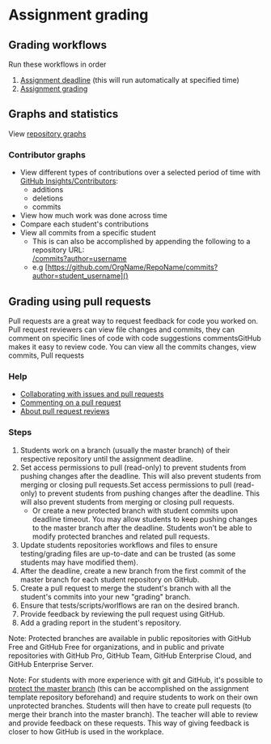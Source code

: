 # Assignment grading
## Grading workflows
Run these workflows in order
1. [Assignment deadline](../classroom_workflows/assignment_deadline.md) (this will run automatically at specified time)
2. [Assignment grading](../classroom_workflows/assignment_grading.md)

## Graphs and statistics
View [repository graphs](https://docs.github.com/en/github/visualizing-repository-data-with-graphs/about-repository-graphs)
### Contributor graphs
* View different types of contributions over a selected period of time with [GitHub Insights/Contributors](https://docs.github.com/en/github/visualizing-repository-data-with-graphs/viewing-a-projects-contributors):
    * additions
    * deletions
    * commits
* View how much work was done across time
* Compare each student's contributions
* View all commits from a specific student
    * This is can also be accomplished by appending the following to a repository URL: <br>[/commits?author=username]()
    * e.g [https://github.com/OrgName/RepoName/commits?author=student_username]()

## Grading using pull requests
Pull requests are a great way to request feedback for code you worked on. Pull request reviewers can view file changes and commits, they can comment on specific lines of code with code suggestions commentsGitHub makes it easy to review code. You can view all the commits changes, view commits, Pull requests

### Help
* [Collaborating with issues and pull requests](https://docs.github.com/en/github/collaborating-with-issues-and-pull-requests)
* [Commenting on a pull request](https://docs.github.com/en/github/collaborating-with-issues-and-pull-requests/commenting-on-a-pull-request#about-pull-request-comments)
* [About pull request reviews](https://docs.github.com/en/github/collaborating-with-issues-and-pull-requests/about-pull-request-reviews)

### Steps
1. Students work on a branch (usually the master branch) of their respective repository until the assignment deadline.
2. Set access permissions to pull (read-only) to prevent students from pushing changes after the deadline. This will also prevent students from merging or closing pull requests.Set access permissions to pull (read-only) to prevent students from pushing changes after the deadline. This will also prevent students from merging or closing pull requests.
    * Or create a new protected branch with student commits upon deadline timeout. You may allow students to keep pushing changes to the master branch after the deadline. Students won't be able to modify protected branches and related pull requests.
3. Update students repositories workflows and files to ensure testing/grading files are up-to-date and can be trusted (as some students may have modified them).
2. After the deadline, create a new branch from the first commit of the master branch for each student repository on GitHub.
4. Create a pull request to merge the student's branch with all the student's commits into your new "grading" branch.
5. Ensure that tests/scripts/worlflows are ran on the desired branch.
6. Provide feedback by reviewing the pull request using GitHub.
7. Add a grading report in the student's repository.

Note: Protected branches are available in public repositories with GitHub Free and GitHub Free for organizations, and in public and private repositories with GitHub Pro, GitHub Team, GitHub Enterprise Cloud, and GitHub Enterprise Server.

Note: For students with more experience with git and GitHub, it's possible to [protect the master branch](https://docs.github.com/en/github/administering-a-repository/configuring-protected-branches) (this can be accomplished on the assignment template repository beforehand) and require students to work on their own unprotected branches. Students will then have to create pull requests (to merge their branch into the master branch). The teacher will able to review and provide feedback on these requests. This way of giving feedback is closer to how GitHub is used in the workplace.
